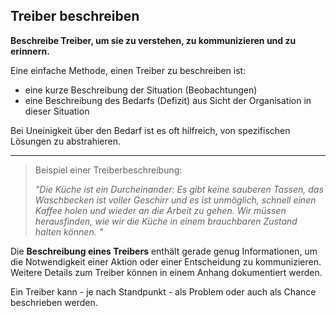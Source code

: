 ## Treiber beschreiben

**Beschreibe Treiber, um sie zu verstehen, zu kommunizieren und zu erinnern.**

Eine einfache Methode, einen Treiber zu beschreiben ist:

- eine kurze Beschreibung der Situation (Beobachtungen) 
- eine Beschreibung des Bedarfs (Defizit) aus Sicht der Organisation in dieser Situation 

Bei Uneinigkeit über den Bedarf ist es oft hilfreich, von spezifischen Lösungen zu abstrahieren.

* * *

> Beispiel einer Treiberbeschreibung:
> 
> *"Die Küche ist ein Durcheinander: Es gibt keine sauberen Tassen, das Waschbecken ist voller Geschirr und es ist unmöglich, schnell einen Kaffee holen und wieder an die Arbeit zu gehen. Wir müssen herausfinden, wie wir die Küche in einem brauchbaren Zustand halten können. "*

Die **Beschreibung eines Treibers** enthält gerade genug Informationen, um die Notwendigkeit einer Aktion oder einer Entscheidung zu kommunizieren. Weitere Details zum Treiber können in einem Anhang dokumentiert werden.

Ein Treiber kann - je nach Standpunkt - als Problem oder auch als Chance beschrieben werden.